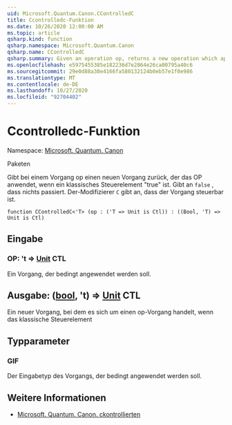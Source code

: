 ```yaml
---
uid: Microsoft.Quantum.Canon.CControlledC
title: Ccontrolledc-Funktion
ms.date: 10/26/2020 12:00:00 AM
ms.topic: article
qsharp.kind: function
qsharp.namespace: Microsoft.Quantum.Canon
qsharp.name: CControlledC
qsharp.summary: Given an operation op, returns a new operation which applies the op if a classical control bit is true. If `false`, nothing happens. The modifier `C` indicates that the operation is controllable.
ms.openlocfilehash: e5975455385e182236d7e2864e26ca00795a40c6
ms.sourcegitcommit: 29e0d88a30e4166fa580132124b0eb57e1f0e986
ms.translationtype: MT
ms.contentlocale: de-DE
ms.lasthandoff: 10/27/2020
ms.locfileid: "92704402"
---
```

# <a name="ccontrolledc-function"></a>Ccontrolledc-Funktion

Namespace: [Microsoft. Quantum. Canon](xref:Microsoft.Quantum.Canon)

Paketen [](https://nuget.org/packages/)


Gibt bei einem Vorgang op einen neuen Vorgang zurück, der das OP anwendet, wenn ein klassisches Steuerelement "true" ist. Gibt an `false` , dass nichts passiert.
Der-Modifizierer `C` gibt an, dass der Vorgang steuerbar ist.

```qsharp
function CControlledC<'T> (op : ('T => Unit is Ctl)) : ((Bool, 'T) => Unit is Ctl)
```


## <a name="input"></a>Eingabe

### <a name="op--t--unit-ctl"></a>OP: 't => [Unit](xref:microsoft.quantum.lang-ref.unit) CTL

Ein Vorgang, der bedingt angewendet werden soll.



## <a name="output--boolt--unit-ctl"></a>Ausgabe: ([bool](xref:microsoft.quantum.lang-ref.bool), 't) => [Unit](xref:microsoft.quantum.lang-ref.unit) CTL

Ein neuer Vorgang, bei dem es sich um einen op-Vorgang handelt, wenn das klassische Steuerelement

## <a name="type-parameters"></a>Typparameter

### <a name="t"></a>GIF

Der Eingabetyp des Vorgangs, der bedingt angewendet werden soll.

## <a name="see-also"></a>Weitere Informationen

- [Microsoft. Quantum. Canon. ckontrollierten](xref:Microsoft.Quantum.Canon.CControlled)